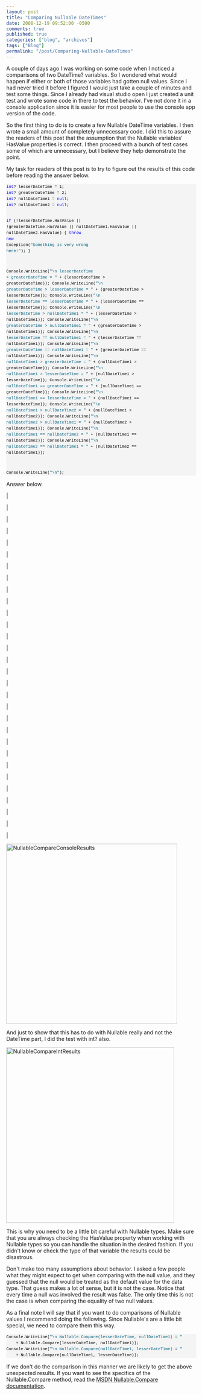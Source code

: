 ```yaml
---
layout: post
title: "Comparing Nullable DateTimes"
date: 2008-12-19 09:52:00 -0500
comments: true
published: true
categories: ["blog", "archives"]
tags: ["Blog"]
permalink: "/post/Comparing-Nullable-DateTimes"
---
```

<!-- more -->

<p>A couple of days ago I was working on some code when I noticed a comparisons of two DateTime? variables. So I wondered what would happen if either or both of those variables had gotten null values. Since I had never tried it before I figured I would just take a couple of minutes and test some things. Since I already had visual studio open I just created a unit test and wrote some code in there to test the behavior. I've not done it in a console application since it is easier for most people to use the console app version of the code.</p>
<p>So the first thing to do is to create a few Nullable DateTime variables. I then wrote a small amount of completely unnecessary code. I did this to assure the readers of this post that the assumption that the Nullable variables' HasValue properties is correct. I then proceed with a bunch of test cases some of which are unnecessary, but I believe they help demonstrate the point.</p>
<p>My task for readers of this post is to try to figure out the results of this code before reading the answer below.</p>
<div>
<pre style="border-style: none; margin: 0em; padding: 0px; overflow: visible; font-size: 8pt; width: 100%; color: black; line-height: 12pt; font-family: consolas,'Courier New',courier,monospace; background-color: #f4f4f4;"><span style="color: #0000ff;">int</span>? lesserDateTime = 1;
<span style="color: #0000ff;">int</span>? greaterDateTime = 2;
<span style="color: #0000ff;">int</span>? nullDateTime1 = <span style="color: #0000ff;">null</span>;
<span style="color: #0000ff;">int</span>? nullDateTime2 = <span style="color: #0000ff;">null</span>;

<span style="color: #0000ff;">if</span> (!lesserDateTime.HasValue || !greaterDateTime.HasValue 
    || nullDateTime1.HasValue || nullDateTime2.HasValue)
{
    <span style="color: #0000ff;">throw</span> <span style="color: #0000ff;">new</span> Exception(<span style="color: #006080;">"Something is very wrong here!"</span>);
}

Console.WriteLine(<span style="color: #006080;">"\n lesserDateTime &gt; greaterDateTime = "</span> 
    + (lesserDateTime &gt; greaterDateTime));
Console.WriteLine(<span style="color: #006080;">"\n greaterDateTime &gt; lesserDateTime = "</span> 
    + (greaterDateTime &gt; lesserDateTime));
Console.WriteLine(<span style="color: #006080;">"\n lesserDateTime == lesserDateTime = "</span> 
    + (lesserDateTime == lesserDateTime));
Console.WriteLine(<span style="color: #006080;">"\n lesserDateTime &gt; nullDateTime1 = "</span> 
    + (lesserDateTime &gt; nullDateTime1));
Console.WriteLine(<span style="color: #006080;">"\n greaterDateTime &gt; nullDateTime1 = "</span> 
    + (greaterDateTime &gt; nullDateTime1));
Console.WriteLine(<span style="color: #006080;">"\n lesserDateTime == nullDateTime1 = "</span> 
    + (lesserDateTime == nullDateTime1));
Console.WriteLine(<span style="color: #006080;">"\n greaterDateTime == nullDateTime1 = "</span> 
    + (greaterDateTime == nullDateTime1));
Console.WriteLine(<span style="color: #006080;">"\n nullDateTime1 &gt; greaterDateTime = "</span> 
    + (nullDateTime1 &gt; greaterDateTime));
Console.WriteLine(<span style="color: #006080;">"\n nullDateTime1 &gt; lesserDateTime = "</span> 
    + (nullDateTime1 &gt; lesserDateTime));
Console.WriteLine(<span style="color: #006080;">"\n nullDateTime1 == greaterDateTime = "</span> 
    + (nullDateTime1 == greaterDateTime));
Console.WriteLine(<span style="color: #006080;">"\n nullDateTime1 == lesserDateTime = "</span> 
    + (nullDateTime1 == lesserDateTime));
Console.WriteLine(<span style="color: #006080;">"\n nullDateTime1 &gt; nullDateTime2 = "</span> 
    + (nullDateTime1 &gt; nullDateTime2));
Console.WriteLine(<span style="color: #006080;">"\n nullDateTime2 &gt; nullDateTime1 = "</span> 
    + (nullDateTime2 &gt; nullDateTime1));
Console.WriteLine(<span style="color: #006080;">"\n nullDateTime1 == nullDateTime2 = "</span> 
    + (nullDateTime1 == nullDateTime2));
Console.WriteLine(<span style="color: #006080;">"\n nullDateTime2 == nullDateTime1 = "</span> 
    + (nullDateTime2 == nullDateTime1));

Console.WriteLine(<span style="color: #006080;">"\n"</span>);</pre>
</div>
<p>Answer below.</p>
<p>|</p>
<p>|</p>
<p>|</p>
<p>|</p>
<p>|</p>
<p>|</p>
<p>|</p>
<p>|</p>
<p>|</p>
<p>|</p>
<p>|</p>
<p>|</p>
<p>|</p>
<p>|</p>
<p>|</p>
<p>|</p>
<p>|</p>
<p>|</p>
<p>|</p>
<p>|</p>
<p>|</p>
<p>|</p>
<p>|</p>
<p>|</p>
<p>|</p>
<p>|</p>
<p>|</p>
<p>|</p>
<p>|</p>
<p>|</p>
<p><img style="border-width: 0px;" src="http://brendan.enrick.com/files/media/image/WindowsLiveWriter/ComparingNullableDateTimes_7EE9/NullableCompareConsoleResults_3.png" border="0" alt="NullableCompareConsoleResults" width="453" height="477" /></p>
<p>And just to show that this has to do with Nullable really and not the DateTime part, I did the test with int? also.</p>
<p><img style="border-width: 0px;" src="http://brendan.enrick.com/files/media/image/WindowsLiveWriter/ComparingNullableDateTimes_7EE9/NullableCompareIntResults_3.png" border="0" alt="NullableCompareIntResults" width="445" height="465" /></p>
<p>This is why you need to be a little bit careful with Nullable types. Make sure that you are always checking the HasValue property when working with Nullable types so you can handle the situation in the desired fashion. If you didn't know or check the type of that variable the results could be disastrous.</p>
<p>Don't make too many assumptions about behavior. I asked a few people what they might expect to get when comparing with the null value, and they guessed that the null would be treated as the default value for the data type. That guess makes a lot of sense, but it is not the case. Notice that every time a null was involved the result was false. The only time this is not the case is when comparing the equality of two null values.</p>
<p>As a final note I will say that if you want to do comparisons of Nullable values I recommend doing the following. Since Nullable's are a little bit special, we need to compare them this way.</p>
<div>
<pre style="border-style: none; margin: 0em; padding: 0px; overflow: visible; font-size: 8pt; width: 100%; color: black; line-height: 12pt; font-family: consolas,'Courier New',courier,monospace; background-color: #f4f4f4;">Console.WriteLine(<span style="color: #006080;">"\n Nullable.Compare(lesserDateTime, nullDateTime1) = "</span>
    + Nullable.Compare(lesserDateTime, nullDateTime1));
Console.WriteLine(<span style="color: #006080;">"\n Nullable.Compare(nullDateTime1, lesserDateTime) = "</span>
    + Nullable.Compare(nullDateTime1, lesserDateTime));</pre>
</div>
<p>If we don't do the comparison in this manner we are likely to get the above unexpected results. If you want to see the specifics of the Nullable.Compare method, read the <a href="http://msdn.microsoft.com/en-us/library/dxxt7t2a.aspx" target="_blank">MSDN Nullable.Compare documentation</a>.</p>
